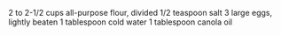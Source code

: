 2 to 2-1/2 cups all-purpose flour, divided
1/2 teaspoon salt
3 large eggs, lightly beaten
1 tablespoon cold water
1 tablespoon canola oil